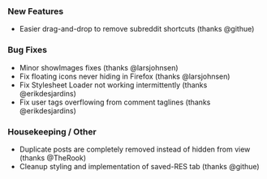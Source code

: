 
### New Features

- Easier drag-and-drop to remove subreddit shortcuts (thanks @githue)

### Bug Fixes

- Minor showImages fixes (thanks @larsjohnsen)
- Fix floating icons never hiding in Firefox (thanks @larsjohnsen)
- Fix Stylesheet Loader not working intermittently (thanks @erikdesjardins)
- Fix user tags overflowing from comment taglines (thanks @erikdesjardins)

### Housekeeping / Other

- Duplicate posts are completely removed instead of hidden from view (thanks @TheRook)
- Cleanup styling and implementation of saved-RES tab (thanks @githue)
